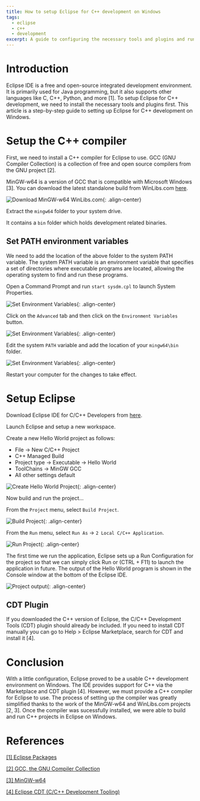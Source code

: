 ```yaml
---
title: How to setup Eclipse for C++ development on Windows
tags:
  - eclipse
  - c++
  - development
excerpt: A guide to configuring the necessary tools and plugins and running an example Hello World program.  
---
```

# Introduction
Eclipse IDE is a free and open-source integrated development environment. It is primarily used for Java programming, but it also supports other languages like C, C++, Python, and more [1]. To setup Eclipse for C++ development, we need to install the necessary tools and plugins first. This article is a step-by-step guide to setting up Eclipse for C++ development on Windows.

# Setup the C++ compiler
First, we need to install a C++ compiler for Eclipse to use. GCC (GNU Compiler Collection) is a collection of free and open source compilers from the GNU project [2]. 

MinGW-w64 is a version of GCC that is compatible with Microsoft Windows [3]. You can download the latest standalone build from WinLibs.com [here](https://winlibs.com/#download-release). 

![Download MinGW-w64 WinLibs.com](/assets/images/2024-11-21-eclipse-cpp-1.png){: .align-center}

Extract the `mingw64` folder to your system drive. 

It contains a `bin` folder which holds development related binaries. 


## Set PATH environment variables
We need to add the location of the above folder to the system PATH variable. The system PATH variable is an environment variable that specifies a set of directories where executable programs are located, allowing the operating system to find and run these programs. 

Open a Command Prompt and run `start sysdm.cpl` to launch System Properties.

![Set Environment Variables](/assets/images/2024-11-21-eclipse-cpp-2.png){: .align-center}

Click on the `Advanced` tab and then click on the `Environment Variables` button. 

![Set Environment Variables](/assets/images/2024-11-21-eclipse-cpp-3.png){: .align-center}

Edit the system `PATH` variable and add the location of your `mingw64\bin` folder. 

![Set Environment Variables](/assets/images/2024-11-21-eclipse-cpp-4.png){: .align-center}

Restart your computer for the changes to take effect. 

# Setup Eclipse 
Download Eclipse IDE for C/C++ Developers from [here](https://www.eclipse.org/downloads/packages/).

Launch Eclipse and setup a new workspace. 

Create a new Hello World project as follows:
  - File → New C/C++ Project
  - C++ Managed Build
  - Project type → Executable → Hello World 
  - ToolChains → MinGW GCC
  - All other settings default

![Create Hello World Project](/assets/images/2024-11-21-eclipse-cpp-5.png){: .align-center}

Now build and run the project...


From the `Project` menu, select `Build Project`.

![Build Project](/assets/images/2024-11-21-eclipse-cpp-6.png){: .align-center}


From the `Run` menu, select `Run As` → `2 Local C/C++ Application`.

![Run Project](/assets/images/2024-11-21-eclipse-cpp-7.png){: .align-center}

The first time we run the application, Eclipse sets up a Run Configuration for the project so that we can simply click Run or (CTRL + F11) to launch the application in future. The output of the Hello World program is shown in the Console window at the bottom of the Eclipse IDE.

![Project output](/assets/images/2024-11-21-eclipse-cpp-8.png){: .align-center}

## CDT Plugin
If you downloaded the C++ version of Eclipse, the C/C++ Development Tools (CDT) plugin should already be included. If you need to install CDT manually you can go to  Help > Eclipse Marketplace, search for CDT and install it [4]. 

# Conclusion
With a little configuration, Eclipse proved to be a usable C++ development environment on Windows. The IDE provides support for C++ via the Marketplace and CDT plugin [4]. However, we must provide a C++ compiler for Eclipse to use. The process of setting up the compiler was greatly simplified thanks to the work of the  MinGW-w64 and WinLibs.com projects [2, 3]. Once the compiler was sucessfully installed, we were able to build and run C++ projects in Eclipse on Windows. 

# References

[[1] Eclipse Packages](https://www.eclipse.org/downloads/packages/)

[[2] GCC, the GNU Compiler Collection](https://gcc.gnu.org/)

[[3] MinGW-w64](https://www.mingw-w64.org/)

[[4] Eclipse CDT (C/C++ Development Tooling)](https://projects.eclipse.org/projects/tools.cdt)

